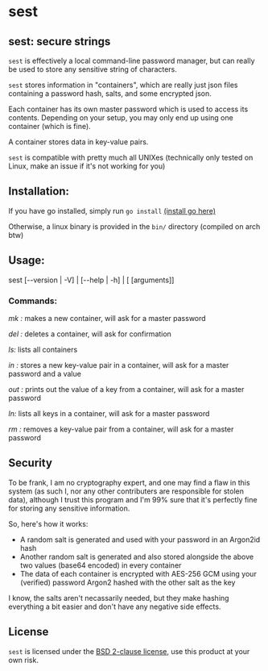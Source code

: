# sest
## sest: secure strings

`sest` is effectively a local command-line password manager, but can really be used to store any sensitive string of characters.

`sest` stores information in "containers", which are really just json files containing a password hash, salts, and some encrypted json.

Each container has its own master password which is used to access its contents. Depending on your setup, you may only end up using one container (which is fine).

A container stores data in key-value pairs.

`sest` is compatible with pretty much all UNIXes (technically only tested on Linux, make an issue if it's not working for you)

## Installation:
If you have go installed, simply run `go install` [(install go here)](https://golang.org/doc/install#install)

Otherwise, a linux binary is provided in the `bin/` directory (compiled on arch btw)

## Usage:
sest [--version | -V] | [--help | -h] | [<command> [arguments]]

### Commands:
*mk <container name>:* makes a new container, will ask for a master password

*del <container name>:* deletes a container, will ask for confirmation

*ls:* lists all containers

*in <container name> <key name>:* stores a new key-value pair in a container, will ask for a master password and a value

*out <container name> <key name>:* prints out the value of a key from a container, will ask for a master password

*ln:* lists all keys in a container, will ask for a master password

*rm <container name> <key name>:* removes a key-value pair from a container, will ask for a master password

## Security
To be frank, I am no cryptography expert, and one may find a flaw in this system (as such I, nor any other contributers are responsible for stolen data), although I trust this program and I'm 99% sure that it's perfectly fine for storing any sensitive information.

So, here's how it works:

* A random salt is generated and used with your password in an Argon2id hash
* Another random salt is generated and also stored alongside the above two values (base64 encoded) in every container
* The data of each container is encrypted with AES-256 GCM using your (verified) password Argon2 hashed with the other salt as the key

I know, the salts aren't necassarily needed, but they make hashing everything a bit easier and don't have any negative side effects.

## License

`sest` is licensed under the [BSD 2-clause license](https://github.com/tteeoo/sest/blob/master/LICENSE), use this product at your own risk.
